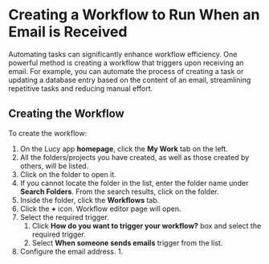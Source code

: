 # Creating a Workflow to Run When an Email is Received

Automating tasks can significantly enhance workflow efficiency.  One powerful method is creating a workflow that triggers upon receiving an email. For example, you can automate the process of creating a task or updating a database entry based on the content of an email, streamlining repetitive tasks and reducing manual effort.

## Creating the Workflow

To create the workflow:

1. On the Lucy app **homepage**, click the **My Work** tab on the left.&#x20;
2. All the folders/projects you have created, as well as those created by others, will be listed.&#x20;
3. Click on the folder to open it.&#x20;
4. If you cannot locate the folder in the list, enter the folder name under **Search Folders**. From the search results, click on the folder.
5. Inside the folder, click the **Workflows** tab.
6. Click the **+** icon. Workflow editor page will open.
7. Select the required trigger.
   1. Click **How do you want to trigger your workflow?** box and select the required trigger.
   2. Select **When someone sends emails** trigger from the list.
8. Configure the email address.
   1.

